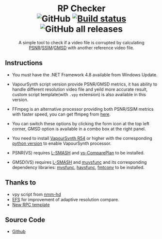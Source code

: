 <div align="center">

# RP Checker <br/> ![GitHub](https://img.shields.io/github/license/vcb-s/rp-checker) [![Build status](https://ci.appveyor.com/api/projects/status/1uifyy3wsi8fblts?svg=true&passingText=%E7%BC%96%E8%AF%91%20-%20%E7%A8%B3%20&pendingText=%E5%B0%8F%E5%9C%9F%E8%B1%86%E7%82%B8%E4%BA%86%20&failingText=%E6%88%91%E6%84%9F%E8%A7%89%E5%8D%9C%E8%A1%8C%20)](https://ci.appveyor.com/project/tautcony/rp-checker) ![GitHub all releases](https://img.shields.io/github/downloads/vcb-s/rp-checker/total)

A simple tool to check if a video file is corrupted by calculating [PSNR](https://en.wikipedia.org/wiki/Peak_signal-to-noise_ratio)/[SSIM](https://en.wikipedia.org/wiki/Structural_similarity)/[GMSD](https://www4.comp.polyu.edu.hk/~cslzhang/IQA/GMSD/GMSD.htm) with another reference video file.

</div>


## Instructions

- You must have the .NET Framework 4.8 available from Windows Update.

- VapourSynth script version provide PSNR/GMSD metrics, it has ability to handle different resolution video file and yeild more accurate result, custom script template(with `.vpy` extension) is also available in this version.

- FFmpeg is an alternative processor providing both PSNR/SSIM metrics with faster speed, you can get ffmpeg from [here](https://ffmpeg.org/).

- You can switch these options by clicking the form icon at the top left corner, GMSD option is available in a combo box at the right panel.

- You need to install [VapourSynth R54](https://github.com/vapoursynth/vapoursynth/releases) or higher with the corresponding [python version](https://www.python.org/downloads/) to enable VapourSynth processor.

- PSNR(VS) requires [L-SMASH](https://github.com/AkarinVS/L-SMASH-Works) and [vs-ComparePlan](https://github.com/AmusementClub/vs-ComparePlane) to be installed.

- GMSD(VS) requires [L-SMASH](https://github.com/AkarinVS/L-SMASH-Works) and [muvsfunc](https://github.com/WolframRhodium/muvsfunc) and its corresponding dependency libraries: [mvsfunc](https://github.com/HomeOfVapourSynthEvolution/mvsfunc/releases), [havsfunc](https://github.com/HomeOfVapourSynthEvolution/havsfunc), [fmtconv](https://github.com/EleonoreMizo/fmtconv) to be installed.


## Thanks to

- vpy script from [nmm-hd](https://www.nmm-hd.org/newbbs/viewtopic.php?f=23&t=1813)
- [EFS](https://github.com/amefs) for improvement of adaptive resolution compare.
- [New RPC template](https://github.com/AmusementClub/vapoursynth-script/blob/master/RpcTemplate.vpy)


## Source Code

- [Github](https://github.org/vcb-s/rp-checker)
